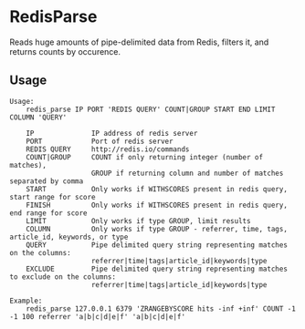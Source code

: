 RedisParse
==========

Reads huge amounts of pipe-delimited data from Redis, filters it, and returns counts by occurence.

Usage
-----

    Usage:
        redis_parse IP PORT 'REDIS QUERY' COUNT|GROUP START END LIMIT COLUMN 'QUERY'

        IP              IP address of redis server
        PORT            Port of redis server
        REDIS QUERY     http://redis.io/commands
        COUNT|GROUP     COUNT if only returning integer (number of matches),
                        GROUP if returning column and number of matches separated by comma
        START           Only works if WITHSCORES present in redis query, start range for score
        FINISH          Only works if WITHSCORES present in redis query, end range for score
        LIMIT           Only works if type GROUP, limit results
        COLUMN          Only works if type GROUP - referrer, time, tags, article_id, keywords, or type
        QUERY           Pipe delimited query string representing matches on the columns:
                        referrer|time|tags|article_id|keywords|type
        EXCLUDE         Pipe delimited query string representing matches to exclude on the columns:
                        referrer|time|tags|article_id|keywords|type

    Example:
        redis_parse 127.0.0.1 6379 'ZRANGEBYSCORE hits -inf +inf' COUNT -1 -1 100 referrer 'a|b|c|d|e|f' 'a|b|c|d|e|f'